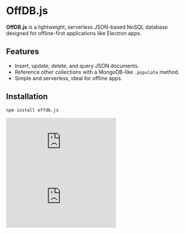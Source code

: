 # OffDB.js

**OffDB.js** is a lightweight, serverless JSON-based NoSQL database designed for offline-first applications like Electron apps.

## Features

- Insert, update, delete, and query JSON documents.
- Reference other collections with a MongoDB-like `.populate` method.
- Simple and serverless, ideal for offline apps.

## Installation

```bash
npm install offdb.js
```

![npm version](https://img.shields.io/npm/v/offdb.js)
![License](https://img.shields.io/github/license/raghav-73/offdb.js)
